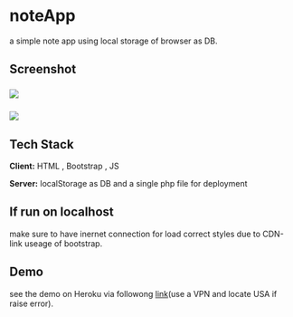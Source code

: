 # noteApp
a simple note app using local storage of browser as DB.

## Screenshot
### ![](https://i.postimg.cc/2yQHQyzd/Screenshot-2022-07-09-184801.png)
### ![](https://i.postimg.cc/GpTxPtKB/Screenshot-2022-07-09-184846.png)

## Tech Stack

**Client:** HTML , Bootstrap , JS

**Server:** localStorage as DB and a single php file for deployment

## If run on localhost
make sure to have inernet connection for load correct styles due to CDN-link useage of bootstrap.

## Demo
see the demo on Heroku via followong [link](https://note-app-repo.herokuapp.com/)(use a VPN and locate USA if raise error).
